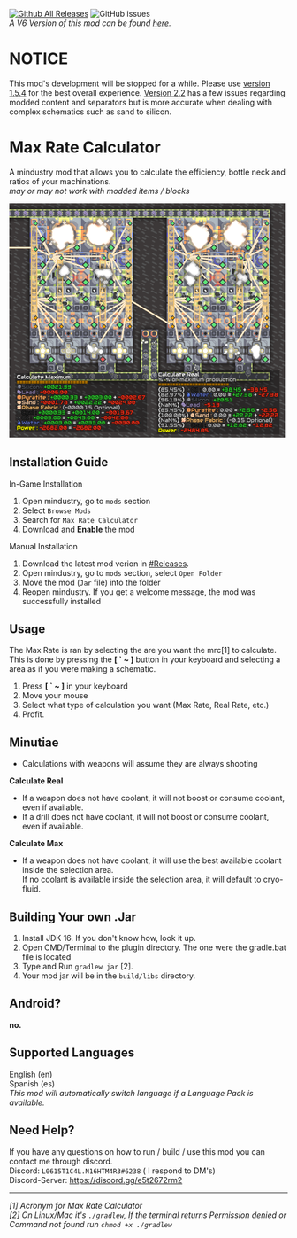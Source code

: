 [![Github All Releases](https://img.shields.io/github/downloads/L0615T1C5-216AC-9437/MaxRateCalculator/total.svg)]()
![GitHub issues](https://img.shields.io/github/issues/L0615T1C5-216AC-9437/MaxRateCalculator)  
*A V6 Version of this mod can be found [here](https://github.com/L0615T1C5-216AC-9437/MaxRateCalculatorV6).*

# NOTICE
This mod's development will be stopped for a while. Please use [version 1.5.4](https://github.com/L0615T1C5-216AC-9437/MaxRateCalculator/releases/tag/1.5.4) for the best overall experience. [Version 2.2](https://github.com/L0615T1C5-216AC-9437/MaxRateCalculator/releases/tag/2.2) has a few issues regarding modded content and separators but is more accurate when dealing with complex schematics such as sand to silicon.

# Max Rate Calculator
A mindustry mod that allows you to calculate the efficiency, bottle neck and ratios of your machinations.  
*may or may not work with modded items / blocks*

<img src="docs/exampleImage.png" alt="MaxRatio" width="499"/>

## Installation Guide

In-Game Installation
1. Open mindustry, go to `mods` section
2. Select `Browse Mods`
3. Search for `Max Rate Calculator`
4. Download and **Enable** the mod

Manual Installation  
1. Download the latest mod verion in [#Releases](https://github.com/L0615T1C5-216AC-9437/MaxRateCalculator/releases).
2. Open mindustry, go to `mods` section, select `Open Folder`
3. Move the mod (`Jar` file) into the folder
4. Reopen mindustry.
   If you get a welcome message, the mod was successfully installed

## Usage
The Max Rate is ran by selecting the are you want the mrc[1] to calculate. This is done by pressing the **\[ ` ~ ]** button in your keyboard and selecting a area as if you were making a schematic.
1. Press **\[ ` ~ ]** in your keyboard
2. Move your mouse
3. Select what type of calculation you want (Max Rate, Real Rate, etc.)
4. Profit.
## Minutiae
- Calculations with weapons will assume they are always shooting  

**Calculate Real**  
- If a weapon does not have coolant, it will not boost or consume coolant, even if available.
- If a drill does not have coolant, it will not boost or consume coolant, even if available.

**Calculate Max**  
- If a weapon does not have coolant, it will use the best available coolant inside the selection area.  
  If no coolant is available inside the selection area, it will default to cryo-fluid.

## Building Your own .Jar

1. Install JDK 16. If you don't know how, look it up.
2. Open CMD/Terminal to the plugin directory. The one were the gradle.bat file is located
3. Type and Run `gradlew jar` [2].
4. Your mod jar will be in the `build/libs` directory.

## Android?
**no.**

## Supported Languages
English (en)  
Spanish (es)  
*This mod will automatically switch language if a Language Pack is available.*

## Need Help?
If you have any questions on how to run / build / use this mod you can contact me through discord.  
Discord: `L0615T1C4L.N16HTM4R3#6238` ( I respond to DM's)  
Discord-Server: https://discord.gg/e5t2672rm2

--- 
*[1]* *Acronym for Max Rate Calculator*  
*[2]* *On Linux/Mac it's `./gradlew`, If the terminal returns Permission denied or Command not found run `chmod +x ./gradlew`*
